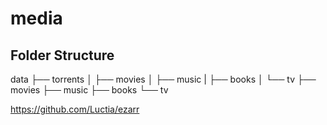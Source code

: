 # media

## Folder Structure

data
├── torrents
│  ├── movies
│  ├── music
|  ├── books
│  └── tv
├── movies
├── music
├── books
└── tv


https://github.com/Luctia/ezarr